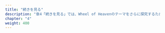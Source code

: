 ```yaml
---
title: "続きを見る"
description: "章4「続きを見る」では、Wheel of Heavenのテーマをさらに探究するためのリソースを提供します。エロヒムとその地球上の生命形成における役割に関する質問に答えるFAQセクション、より深い理解のための包括的なリソースを提供するナレッジベース、そして関心を持つ人々とつながるためのコミュニティセクションが含まれます。この章は、サイトの物語とその中心的な仮説をめぐるコミュニティの相互作用と議論を促進するためのツールを提供します。"
chapter: "4"
weight: 400
---
```

